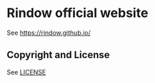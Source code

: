 Rindow official website
=======================

See https://rindow.github.io/

## Copyright and License
See [LICENSE](LICENSE)
